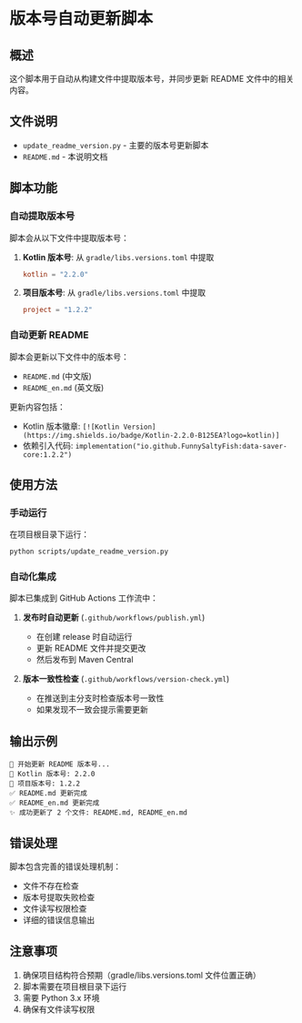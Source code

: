 # 版本号自动更新脚本

## 概述

这个脚本用于自动从构建文件中提取版本号，并同步更新 README 文件中的相关内容。

## 文件说明

- `update_readme_version.py` - 主要的版本号更新脚本
- `README.md` - 本说明文档

## 脚本功能

### 自动提取版本号

脚本会从以下文件中提取版本号：

1. **Kotlin 版本号**: 从 `gradle/libs.versions.toml` 中提取
   ```toml
   kotlin = "2.2.0"
   ```

2. **项目版本号**: 从 `gradle/libs.versions.toml` 中提取
   ```toml
   project = "1.2.2"
   ```

### 自动更新 README

脚本会更新以下文件中的版本号：

- `README.md` (中文版)
- `README_en.md` (英文版)

更新内容包括：
- Kotlin 版本徽章: `[![Kotlin Version](https://img.shields.io/badge/Kotlin-2.2.0-B125EA?logo=kotlin)]`
- 依赖引入代码: `implementation("io.github.FunnySaltyFish:data-saver-core:1.2.2")`

## 使用方法

### 手动运行

在项目根目录下运行：

```bash
python scripts/update_readme_version.py
```

### 自动化集成

脚本已集成到 GitHub Actions 工作流中：

1. **发布时自动更新** (`.github/workflows/publish.yml`)
   - 在创建 release 时自动运行
   - 更新 README 文件并提交更改
   - 然后发布到 Maven Central

2. **版本一致性检查** (`.github/workflows/version-check.yml`)
   - 在推送到主分支时检查版本号一致性
   - 如果发现不一致会提示需要更新

## 输出示例

```
🚀 开始更新 README 版本号...
📝 Kotlin 版本号: 2.2.0
📝 项目版本号: 1.2.2
✅ README.md 更新完成
✅ README_en.md 更新完成
✨ 成功更新了 2 个文件: README.md, README_en.md
```

## 错误处理

脚本包含完善的错误处理机制：

- 文件不存在检查
- 版本号提取失败检查
- 文件读写权限检查
- 详细的错误信息输出

## 注意事项

1. 确保项目结构符合预期（gradle/libs.versions.toml 文件位置正确）
2. 脚本需要在项目根目录下运行
3. 需要 Python 3.x 环境
4. 确保有文件读写权限 
